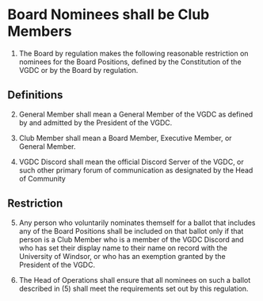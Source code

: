 # Board Nominees shall be Club Members

1. The Board by regulation makes the following reasonable restriction on nominees for the Board Positions, defined by the Constitution of the VGDC or by the Board by regulation.

## Definitions

2. General Member shall mean a General Member of the VGDC as defined by and admitted by the President of the VGDC.

3. Club Member shall mean a Board Member, Executive Member, or General Member.

4. VGDC Discord shall mean the official Discord Server of the VGDC, or such other primary forum of communication as designated by the Head of Community

## Restriction

5. Any person who voluntarily nominates themself for a ballot that includes any of the Board Positions shall be included on that ballot only if that person is a Club Member who is a member of the VGDC Discord and who has set their display name to their name on record with the University of Windsor, or who has an exemption granted by the President of the VGDC.

6. The Head of Operations shall ensure that all nominees on such a ballot described in (5) shall meet the requirements set out by this regulation.